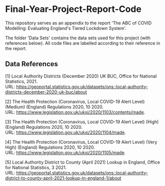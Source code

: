 # Final-Year-Project-Report-Code

This repository serves as an appendix to the report 'The ABC of COVID Modelling: Evaluating England's Tiered Lockdown System'.

The folder 'Data Sets' contains the data sets used for this project (with references below). All code files are labelled according to their reference in the report. 

## Data References
<a id="1">[1]</a> 
Local Authority Districts (December 2020) UK BUC, Office for National Statistics, 2021.  
URL: https://geoportal.statistics.gov.uk/datasets/ons::local-authority-districts-december-2020-uk-buc/about

<a id="2">[2]</a> 
The Health Protection (Coronavirus, Local COVID-19 Alert Level)
(Medium) (England) Regulations 2020, 10 2020.  
URL: https://www.legislation.gov.uk/uksi/2020/1103/contents/made.

<a id="3">[3]</a> 
The Health Protection (Coronavirus, Local COVID-19 Alert Level)
(High) (England) Regulations 2020, 10 2020.  
URL: https://www.legislation.gov.uk/uksi/2020/1104/made.

<a id="4">[4]</a> 
The Health Protection (Coronavirus, Local COVID-19 Alert Level) (Very
High) (England) Regulations 2020, 10 2020.  
URL: https://www.legislation.gov.uk/uksi/2020/1105/made.

<a id="5">[5]</a> 
Local Authority District to County (April 2021) Lookup in England, Office for National Statistics, 3
2021.  
URL: https://geoportal.statistics.gov.uk/datasets/ons::local-authority-district-to-county-april-2021-lookup-in-england-1/about
